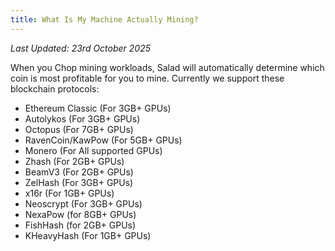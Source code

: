 ```yaml
---
title: What Is My Machine Actually Mining?
---
```


_Last Updated: 23rd October 2025_

When you Chop mining workloads, Salad will automatically determine which coin is most profitable for you to mine.
Currently we support these blockchain protocols:

- Ethereum Classic (For 3GB+ GPUs)
- Autolykos (For 3GB+ GPUs)
- Octopus (For 7GB+ GPUs)
- RavenCoin/KawPow (For 5GB+ GPUs)
- Monero (For All supported GPUs)
- Zhash (For 2GB+ GPUs)
- BeamV3 (For 2GB+ GPUs)
- ZelHash (For 3GB+ GPUs)
- x16r (For 1GB+ GPUs)
- Neoscrypt (For 3GB+ GPUs)
- NexaPow (for 8GB+ GPUs)
- FishHash (for 2GB+ GPUs)
- KHeavyHash (For 1GB+ GPUs)
